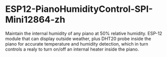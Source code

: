 # ESP12-PianoHumidityControl-SPI-Mini12864-zh
Maintain the internal humidity of any piano at 50% relative humidity.
ESP-12 module that can display outside weather, plus DHT20 probe inside the piano for accurate temperature and humidity detection, which in turn controls a realy to turn on/off an internal heater inside the piano.
